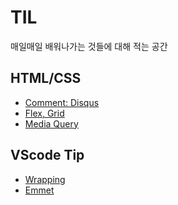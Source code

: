 # TIL
매일매일 배워나가는 것들에 대해 적는 공간

## HTML/CSS
- [Comment: Disqus]()
- [Flex, Grid]()
- [Media Query]()


## VScode Tip
- [Wrapping]()
- [Emmet]()
